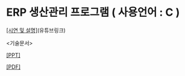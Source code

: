 # ERP 생산관리 프로그램 ( 사용언어 : C )

[[시연 및 설명]](https://youtu.be/kMb0RtlRjpw)(유튜브링크)

<기술문서>

[[PPT]](https://github.com/lmrang/1st_Project/blob/master/%EC%83%9D%EC%82%B0%EA%B4%80%EB%A6%AC%20%EC%8B%9C%EC%8A%A4%ED%85%9C%20PPT.pptx)

[[PDF]](https://github.com/lmrang/1st_Project/blob/master/%EC%83%9D%EC%82%B0%EA%B4%80%EB%A6%AC%20%EC%8B%9C%EC%8A%A4%ED%85%9C%20%EC%99%84%EB%A3%8C%EB%B3%B4%EA%B3%A0%EC%84%9C.pdf)
